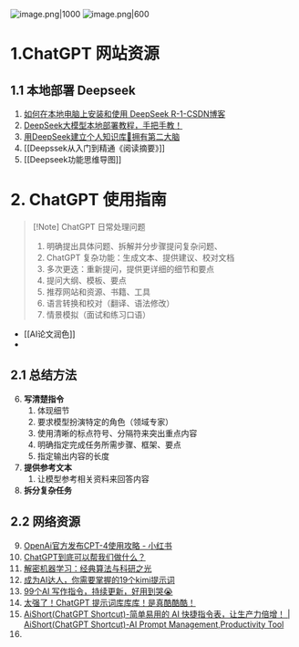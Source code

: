 ![image.png|1000](https://fig-1321973591.cos.ap-nanjing.myqcloud.com/20241107202200.png)
![image.png|600](https://fig-1321973591.cos.ap-nanjing.myqcloud.com/20250226221246.png)

# 1.ChatGPT 网站资源

## 1.1 本地部署 Deepseek
1. [如何在本地电脑上安装和使用 DeepSeek R-1-CSDN博客](https://blog.csdn.net/penguinli/article/details/145429545#:~:text=%E5%89%8D%E5%BE%80%20Ollama%20%E5%AE%98%E6%96%B9%E7%BD%91%E7%AB%99%E5%B9%B6%E7%82%B9%E5%87%BB%E2%80%9C%E4%B8%8B%E8%BD%BD%E2%80%9D%E6%8C%89%E9%92%AE%E3%80%82%20%E5%B0%86%E5%85%B6%E5%AE%89%E8%A3%85%E5%88%B0%E6%82%A8%E7%9A%84%E7%B3%BB%E7%BB%9F%E4%B8%8A%E3%80%82%20%E4%B8%BA%E4%BA%86%E7%A1%AE%E8%AE%A4%E5%AE%89%E8%A3%85%E6%88%90%E5%8A%9F%EF%BC%8C%E6%89%93%E5%BC%80%E7%BB%88%E7%AB%AF%E5%B9%B6%E8%BF%90%E8%A1%8C%E4%BB%A5%E4%B8%8B%E5%91%BD%E4%BB%A4%EF%BC%9A%20%E6%82%A8%E5%BA%94%E8%AF%A5%E4%BC%9A%E7%9C%8B%E5%88%B0%20Ollama,%E7%9A%84%E7%89%88%E6%9C%AC%E5%8F%B7%E8%80%8C%E4%B8%8D%E6%98%AF%E9%94%99%E8%AF%AF%E3%80%82%20%E5%9C%A8%E2%80%9C%E6%A8%A1%E5%9E%8B%E2%80%9D%E9%80%89%E9%A1%B9%E5%8D%A1%E4%B8%8B%EF%BC%8C%E6%90%9C%E7%B4%A2%E5%85%B3%E9%94%AE%E5%AD%97%E2%80%9Cdeepseek%E2%80%9D%EF%BC%8C%E6%82%A8%E5%BA%94%E8%AF%A5%E4%BC%9A%E5%9C%A8%E6%90%9C%E7%B4%A2%E5%88%97%E8%A1%A8%E7%9A%84%E7%AC%AC%E4%B8%80%E9%A1%B9%E4%B8%AD%E7%9C%8B%E5%88%B0%E2%80%9Cdeepseek-r1%E2%80%9D%E3%80%82%20%E5%8D%95%E5%87%BB%E5%AE%83%E5%B9%B6%E5%90%91%E4%B8%8B%E6%BB%9A%E5%8A%A8%E5%88%B0%E2%80%9C%E6%A8%A1%E5%9E%8B%E2%80%9D%E9%83%A8%E5%88%86%EF%BC%8C%E6%82%A8%E4%BC%9A%E6%B3%A8%E6%84%8F%E5%88%B0%E6%9C%89%E5%A4%9A%E4%B8%AA%E6%A8%A1%E5%9E%8B%E5%A4%A7%E5%B0%8F%EF%BC%8C%E4%BB%8E%2050%20%E4%BA%BF%E5%88%B0%206710%20%E4%BA%BF%E4%B8%AA%E5%8F%82%E6%95%B0%E3%80%82)
2. [DeepSeek大模型本地部署教程，手把手教！](https://mp.weixin.qq.com/s/tv083agy5c-wJQh2Cuf33w) 
3. [用DeepSeek建立个人知识库📌拥有第二大脑](https://mp.weixin.qq.com/s/OiaRIS0MflskXi0Zgu3DSQ)
4. [[Deepssek从入门到精通《阅读摘要》]]
5. [[Deepseek功能思维导图]]

# 2. ChatGPT 使用指南

> [!Note] ChatGPT 日常处理问题
> 1. 明确提出具体问题、拆解并分步骤提问复杂问题、
> 2. ChatGPT 复杂功能：生成文本、提供建议、校对文档
> 3. 多次更迭：重新提问，提供更详细的细节和要点
> 4. 提问大纲、模板、要点
> 5. 推荐网站和资源、书籍、工具
> 6. 语言转换和校对（翻译、语法修改）
> 7. 情景模拟（面试和练习口语）

- [[AI论文润色]]
- 

## 2.1 总结方法
6. **写清楚指令**
	1. 体现细节
	2. 要求模型扮演特定的角色（领域专家）
	3. 使用清晰的标点符号、分隔符来突出重点内容
	4. 明确指定完成任务所需步骤、框架、要点
	5. 指定输出内容的长度
7. **提供参考文本**
	1. 让模型参考相关资料来回答内容
8. **拆分复杂任务**

## 2.2 网络资源
9. [OpenAi官方发布CPT-4使用攻略 - 小红书](https://www.xiaohongshu.com/explore/656d453d0000000007008834?app_platform=android&ignoreEngage=true&app_version=8.28.0&share_from_user_hidden=true&type=normal&author_share=1&xhsshare=CopyLink&shareRedId=ODlDNjVHSEI2NzUyOTgwNjg6OTlGSDs9&apptime=1714733198)
10. [ChatGPT到底可以帮我们做什么？](https://mp.weixin.qq.com/s/8Fts9KsfoLn-ZtgrmaH3Uw)
11. [解密机器学习：经典算法与科研之光](https://mp.weixin.qq.com/s/0Aa0418O6GlCM7rT6-uPeA)
12. [成为AI达人，你需要掌握的19个kimi提示词](https://mp.weixin.qq.com/s/r2OXCCmugrpeC7mpuGRXLA)
13. [99个AI 写作指令，持续更新，好用到哭😭](https://mp.weixin.qq.com/s/3uSQx1IbK2pfi7f9A2YNAQ)
14. [太强了！ChatGPT 提示词库库库！是真酷酷酷！](https://mp.weixin.qq.com/s/jS1j83LTgAFZ4rTVsUya5g)
15. [AiShort(ChatGPT Shortcut)-简单易用的 AI 快捷指令表，让生产力倍增！ | AiShort(ChatGPT Shortcut)-AI Prompt Management,Productivity Tool](https://www.aishort.top/)
16. 
